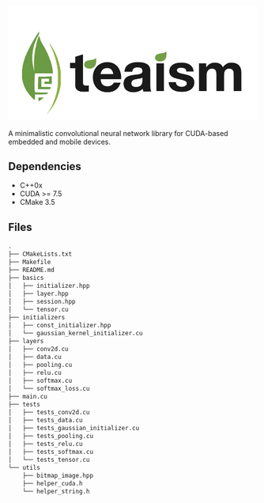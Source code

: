 <!-- ![Teaism](logo.png "Teaism") -->

<img src="logo.png" width="650">
<!-- <img src="logo.png" height="42" width="42"> -->

A minimalistic convolutional neural network library for CUDA-based embedded and mobile devices.

## Dependencies

- C++0x
- CUDA >= 7.5
- CMake 3.5

## Files
```
.
├── CMakeLists.txt
├── Makefile
├── README.md
├── basics
│   ├── initializer.hpp
│   ├── layer.hpp
│   ├── session.hpp
│   └── tensor.cu
├── initializers
│   ├── const_initializer.hpp
│   └── gaussian_kernel_initializer.cu
├── layers
│   ├── conv2d.cu
│   ├── data.cu
│   ├── pooling.cu
│   ├── relu.cu
│   ├── softmax.cu
│   └── softmax_loss.cu
├── main.cu
├── tests
│   ├── tests_conv2d.cu
│   ├── tests_data.cu
│   ├── tests_gaussian_initializer.cu
│   ├── tests_pooling.cu
│   ├── tests_relu.cu
│   ├── tests_softmax.cu
│   └── tests_tensor.cu
└── utils
    ├── bitmap_image.hpp
    ├── helper_cuda.h
    └── helper_string.h
```
